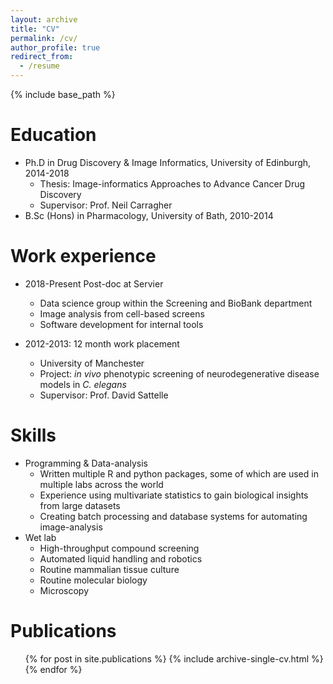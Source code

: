 ```yaml
---
layout: archive
title: "CV"
permalink: /cv/
author_profile: true
redirect_from:
  - /resume
---
```


{% include base_path %}

Education
======
* Ph.D in Drug Discovery & Image Informatics, University of Edinburgh, 2014-2018
  * Thesis: Image-informatics Approaches to Advance Cancer Drug Discovery
  * Supervisor: Prof. Neil Carragher
* B.Sc (Hons) in Pharmacology, University of Bath, 2010-2014

Work experience
======

*  2018-Present Post-doc at Servier
   * Data science group within the Screening and BioBank department
   * Image analysis from cell-based screens
   * Software development for internal tools

* 2012-2013: 12 month work placement
   * University of Manchester
   * Project: *in vivo* phenotypic screening of neurodegenerative disease models in *C. elegans*
   * Supervisor: Prof. David Sattelle
  
Skills
======

* Programming & Data-analysis
  * Written multiple R and python packages, some of which are used in multiple labs across the world
  * Experience using multivariate statistics to gain biological insights from large datasets
  * Creating batch processing and database systems for automating image-analysis
* Wet lab
  * High-throughput compound screening
  * Automated liquid handling and robotics
  * Routine mammalian tissue culture
  * Routine molecular biology
  * Microscopy

Publications
======

  <ul>{% for post in site.publications %}
    {% include archive-single-cv.html %}
  {% endfor %}</ul>
  
